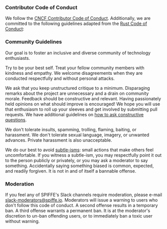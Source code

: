 ### Contributor Code of Conduct

We follow the [CNCF Contributor Code of Conduct](https://github.com/cncf/foundation/blob/master/code-of-conduct.md). Additionally, we are committed to the following guidelines adapted from the [Rust Code of Conduct](https://www.rust-lang.org/en-US/conduct.html):

### Community Guidelines

Our goal is to foster an inclusive and diverse community of technology enthusiasts.

Try to be your best self. Treat your fellow community members with kindness and empathy. We welcome disagreements when they are conducted respectfully and without personal attacks.

We ask that you keep unstructured critique to a minimum. Disparaging remarks about the project are unnecessary and a drain on community morale. Feedback should be constructive and relevant. Having passionately held opinions on what should improve is encouraged! We hope you will use that enthusiasm to roll up your sleeves and get involved by submitting pull requests. We have additional guidelines on [how to ask constructive questions](https://github.com/linkerd/linkerd/wiki/How-To-Ask-Questions-in-Slack).

We don't tolerate insults, spamming, trolling, flaming, baiting, or harassment. We don't tolerate sexual language, imagery, or unwanted advances. Private harassment is also unacceptable.

We do our best to avoid [subtle-isms](https://www.recurse.com/manual#sub-sec-social-rules): small actions that make others feel uncomfortable. If you witness a subtle-ism, you may respectfully point it out to the person publicly or privately, or you may ask a moderator to say something. Accidentally saying something biased is common, expected, and readily forgiven. It is not in and of itself a bannable offense.

### Moderation

If you feel any of SPIFFE's Slack channels require moderation, please e-mail slack-moderators@spiffe.io. Moderators will issue a warning to users who don't follow this code of conduct. A second offense results in a temporary ban. A third offense warrants a permanent ban. It is at the moderator's discretion to un-ban offending users, or to immediately ban a toxic user without warning.
